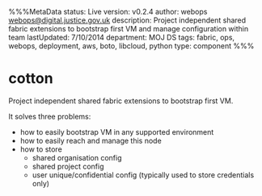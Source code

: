 %%%MetaData
status: Live
version: v0.2.4
author: webops <webops@digital.justice.gov.uk>
description: Project independent shared fabric extensions to bootstrap first VM and manage configuration within team
lastUpdated: 7/10/2014
department: MOJ DS
tags: fabric, ops, webops, deployment, aws, boto, libcloud, python
type: component
%%%

# cotton
Project independent shared fabric extensions to bootstrap first VM.

It solves three problems:

 - how to easily bootstrap VM in any supported environment
 - how to easily reach and manage this node
 - how to store
   - shared organisation config
   - shared project config
   - user unique/confidential config (typically used to store credentials only)
